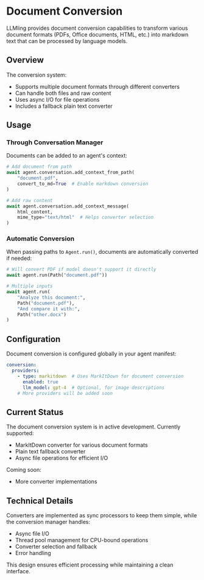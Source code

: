 # Document Conversion

LLMling provides document conversion capabilities to transform various document formats (PDFs, Office documents, HTML, etc.)
into markdown text that can be processed by language models.

## Overview

The conversion system:

- Supports multiple document formats through different converters
- Can handle both files and raw content
- Uses async I/O for file operations
- Includes a fallback plain text converter

## Usage

### Through Conversation Manager

Documents can be added to an agent's context:

```python
# Add document from path
await agent.conversation.add_context_from_path(
    "document.pdf",
    convert_to_md=True  # Enable markdown conversion
)

# Add raw content
await agent.conversation.add_context_message(
    html_content,
    mime_type="text/html"  # Helps converter selection
)
```

### Automatic Conversion

When passing paths to `Agent.run()`, documents are automatically converted if needed:

```python
# Will convert PDF if model doesn't support it directly
await agent.run(Path("document.pdf"))

# Multiple inputs
await agent.run(
    "Analyze this document:",
    Path("document.pdf"),
    "And compare it with:",
    Path("other.docx")
)
```

## Configuration

Document conversion is configured globally in your agent manifest:

```yaml
conversion:
  providers:
    - type: markitdown  # Uses MarkItDown for document conversion
      enabled: true
      llm_model: gpt-4  # Optional, for image descriptions
    # More providers will be added soon
```

## Current Status

The document conversion system is in active development. Currently supported:

- MarkItDown converter for various document formats
- Plain text fallback converter
- Async file operations for efficient I/O

Coming soon:

- More converter implementations

## Technical Details

Converters are implemented as sync processors to keep them simple, while the conversion manager handles:

- Async file I/O
- Thread pool management for CPU-bound operations
- Converter selection and fallback
- Error handling

This design ensures efficient processing while maintaining a clean interface.
